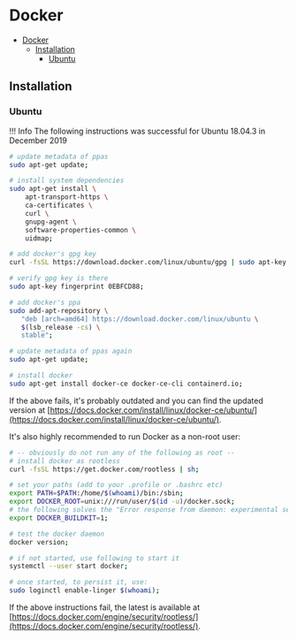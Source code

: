 # Docker

- [Docker](#docker)
  - [Installation](#installation)
    - [Ubuntu](#ubuntu)

## Installation

### Ubuntu

!!! Info
    The following instructions was successful for Ubuntu 18.04.3 in December 2019

```sh
# update metadata of ppas
sudo apt-get update;

# install system dependencies
sudo apt-get install \
    apt-transport-https \
    ca-certificates \
    curl \
    gnupg-agent \
    software-properties-common \
    uidmap;

# add docker's gpg key
curl -fsSL https://download.docker.com/linux/ubuntu/gpg | sudo apt-key add -;

# verify gpg key is there
sudo apt-key fingerprint 0EBFCD88;

# add docker's ppa
sudo add-apt-repository \
   "deb [arch=amd64] https://download.docker.com/linux/ubuntu \
   $(lsb_release -cs) \
   stable";

# update metadata of ppas again
sudo apt-get update;

# install docker
sudo apt-get install docker-ce docker-ce-cli containerd.io;
```

If the above fails, it's probably outdated and you can find the updated version at [https://docs.docker.com/install/linux/docker-ce/ubuntu/](https://docs.docker.com/install/linux/docker-ce/ubuntu/).

It's also highly recommended to run Docker as a non-root user:

```sh
# -- obviously do not run any of the following as root --
# install docker as rootless
curl -fsSL https://get.docker.com/rootless | sh;

# set your paths (add to your .profile or .bashrc etc)
export PATH=$PATH:/home/$(whoami)/bin:/sbin;
export DOCKER_ROOT=unix:///run/user/$(id -u)/docker.sock;
# the following solves the "Error response from daemon: experimental session with v1 builder is no longer supported, use builder version v2 (BuildKit) instead" issue
export DOCKER_BUILDKIT=1;

# test the docker daemon
docker version;

# if not started, use following to start it
systemctl --user start docker;

# once started, to persist it, use:
sudo loginctl enable-linger $(whoami);
```

If the above instructions fail, the latest is available at [https://docs.docker.com/engine/security/rootless/](https://docs.docker.com/engine/security/rootless/).
